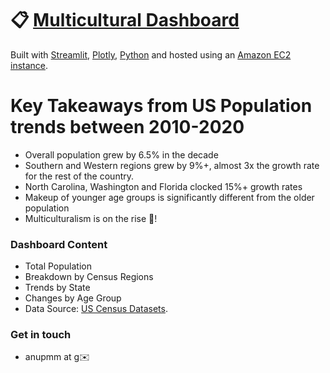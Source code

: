 # :clipboard: [Multicultural Dashboard](http://52.52.210.84:8501/)
Built with [Streamlit](https://streamlit.io/), [Plotly](https://plotly.com/), [Python](https://www.python.org/) and hosted using an [Amazon EC2 instance](https://aws.amazon.com/?nc2=h_lg).

# Key Takeaways from US Population trends between 2010-2020
- Overall population grew by 6.5% in the decade
- Southern and Western regions grew by 9%+, almost 3x the growth rate for the rest of the country.
- North Carolina, Washington and Florida clocked 15%+ growth rates
- Makeup of younger age groups is significantly different from the older population
- Multiculturalism is on the rise :rocket:!

### Dashboard Content
- Total Population
- Breakdown by Census Regions
- Trends by State
- Changes by Age Group
- Data Source: [US Census Datasets](https://www.census.gov/data.html).

### Get in touch
- anupmm at g:envelope:
